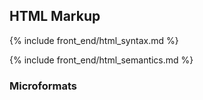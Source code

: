 ## HTML Markup

{% include front_end/html_syntax.md %}

{% include front_end/html_semantics.md %}

### Microformats